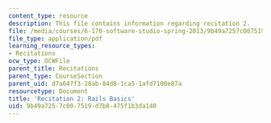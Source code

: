 ```yaml
---
content_type: resource
description: This file contains information regarding recitation 2.
file: /media/courses/6-170-software-studio-spring-2013/9b49a7257c007519d7b8475f1b3da140_MIT6_170S13_rec2-RailsBas.pdf
file_type: application/pdf
learning_resource_types:
- Recitations
ocw_type: OCWFile
parent_title: Recitations
parent_type: CourseSection
parent_uid: d7a647f3-28ab-84d8-1ca5-1afd7100e87a
resourcetype: Document
title: 'Recitation 2: Rails Basics'
uid: 9b49a725-7c00-7519-d7b8-475f1b3da140
---
```

